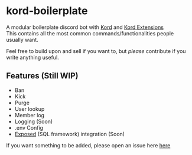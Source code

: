 # kord-boilerplate

A modular boilerplate discord bot with [Kord](https://github.com/kordlib/kord)
and [Kord Extensions](https://github.com/Kord-Extensions/kord-extensions) \
This contains all the most common commands/functionalities people usually want.

Feel free to build upon and sell if you want to, but *please* contribute if you write anything useful.

## Features (Still WIP)

- Ban
- Kick
- Purge
- User lookup
- Member log
- Logging (Soon)
- .env Config
- [Exposed](https://github.com/JetBrains/Exposed) (SQL framework) integration (Soon)

If you want something to be added, please open an issue
here [here](https://github.com/DiamondMiner88/kord-boilerplate/issues)
